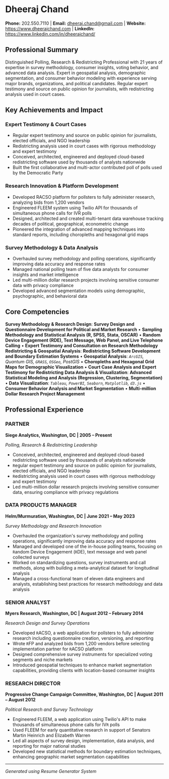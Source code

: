 # Dheeraj Chand

**Phone:** 202.550.7110 | **Email:** dheeraj.chand@gmail.com | **Website:** https://www.dheerajchand.com | **LinkedIn:** https://www.linkedin.com/in/dheerajchand/

## Professional Summary

Distinguished Polling, Research & Redistricting Professional with 21 years of expertise in survey methodology, consumer insights, voting behavior, and advanced data analysis. Expert in geospatial analysis, demographic segmentation, and consumer behavior modeling with experience serving major brands, organizations, and political candidates. Regular expert testimony and source on public opinion for journalists, with redistricting analysis used in court cases.

## Key Achievements and Impact

### Expert Testimony & Court Cases
- Regular expert testimony and source on public opinion for journalists, elected officials, and NGO leadership
- Redistricting analysis used in court cases with rigorous methodology and expert testimony
- Conceived, architected, engineered and deployed cloud-based redistricting software used by thousands of analysts nationwide
- Built the first collaborative and multi-actor contributed poll of polls used by the Democratic Party

### Research Innovation & Platform Development
- Developed RACSO platform for pollsters to fully administer research, analyzing bids from 1,200 vendors
- Engineered FLEEM system using Twilio API for thousands of simultaneous phone calls for IVR polls
- Designed, architected and created multi-tenant data warehouse tracking decades of political, geographical, econometric change
- Pioneered the integration of advanced mapping techniques into standard reports, including choropleths and hexagonal grid maps

### Survey Methodology & Data Analysis
- Overhauled survey methodology and polling operations, significantly improving data accuracy and response rates
- Managed national polling team of five data analysts for consumer insights and market intelligence
- Led multi-million dollar research projects involving sensitive consumer data with privacy compliance
- Developed advanced segmentation models using demographic, psychographic, and behavioral data

## Core Competencies

**Survey Methodology & Research Design**: **Survey Design and Questionnaire Development for Political and Market Research** • **Sampling Methodology and Statistical Analysis (R, SPSS, Stata, OSCAR)** • **Random Device Engagement (RDE), Text Message, Web Panel, and Live Telephone Calling** • **Expert Testimony and Consultation on Research Methodology**
**Redistricting & Geospatial Analysis**: **Redistricting Software Development and Boundary Estimation Systems** • **Geospatial Analysis**: *`ArcGIS`, Quantum GIS, `GRASS`, `OSGeo`, PostGIS* • **Choropleths and Hexagonal Grid Maps for Demographic Visualization** • **Court Case Analysis and Expert Testimony for Redistricting**
**Data Analysis & Visualization**: **Advanced Statistical Modeling and Analysis (Regression, Clustering, Segmentation)** • **Data Visualization**: *`Tableau`, `PowerBI`, `Seaborn`, `Matplotlib`, `d3.js`* • **Consumer Behavior Analysis and Market Segmentation** • **Multi-million Dollar Research Project Management**

## Professional Experience

### PARTNER
**Siege Analytics, Washington, DC | 2005 – Present**

*Polling, Research & Redistricting Leadership*

- Conceived, architected, engineered and deployed cloud-based redistricting software used by thousands of analysts nationwide
- `R`egular expert testimony and source on public opinion for journalists, elected officials, and NGO leadership
- `R`edistricting analysis used in court cases with rigorous methodology and expert testimony
- Led multi-million dollar research projects involving sensitive consumer data, ensuring compliance with privacy regulations

### DATA PRODUCTS MANAGER
**Helm/Murmuration, Washington, DC | June 2021 – May 2023**

*Survey Methodology and Research Innovation*

- Overhauled the organization's survey methodology and polling operations, significantly improving data accuracy and response rates
- Managed and developed one of the in-house polling teams, focusing on `R`andom Device Engagement (`R`DE), text message and web panel collected surveys
- Worked on standardizing questions, survey instruments and call methods, along with building a meta-analytical dataset for longitudinal analysis
- Managed a cross-functional team of eleven data engineers and analysts, establishing best practices for research methodology and data analysis

### SENIOR ANALYST
**Myers Research, Washington, DC | August 2012 – February 2014**

*Research Design and Survey Operations*

- Developed `R`ACSO, a web application for pollsters to fully administer research including questionnaire creation, versioning, and reporting
- Wrote `R`FP and analyzed bids from 1,200 vendors before selecting implementation partner for `R`ACSO platform
- Designed comprehensive survey instruments for specialized voting segments and niche markets
- Introduced geospatial techniques to enhance market segmentation capabilities, providing clients with location-based consumer insights

### RESEARCH DIRECTOR
**Progressive Change Campaign Committee, Washington, DC | August 2011 – August 2012**

*Political Research and Survey Technology*

- Engineered FLEEM, a web application using Twilio's API to make thousands of simultaneous phone calls for IV`R` polls
- Used FLEEM for early quantitative research in support of Senators Martin Heinrich and Elizabeth Warren
- Led all aspects of survey design, implementation, data analysis, and reporting for major national studies
- Developed new statistical methods for boundary estimation techniques, enhancing geographic market segmentation capabilities

---

*Generated using Resume Generator System*